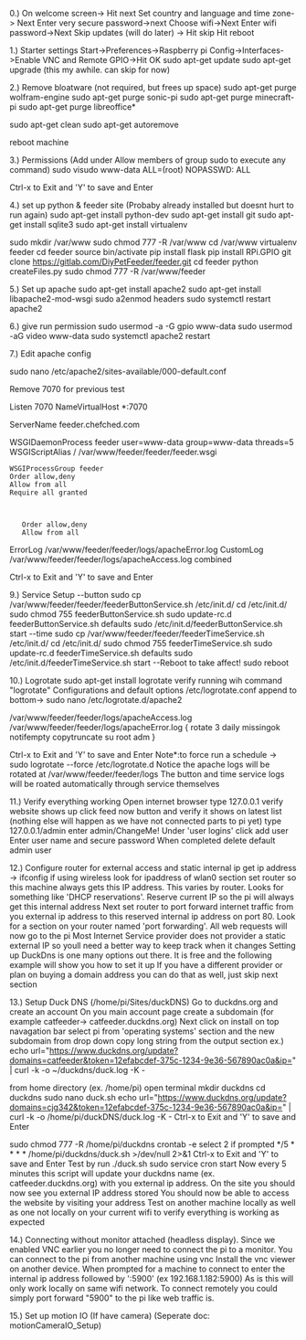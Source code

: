 0.) On welcome screen-> Hit next
Set country and language and time zone-> Next
Enter very secure password->next
Choose wifi->Next
Enter wifi password->Next
Skip updates (will do later) -> Hit skip
Hit reboot


1.) Starter settings
Start->Preferences->Raspberry pi Config->Interfaces->Enable VNC and Remote GPIO->Hit OK
sudo apt-get update
sudo apt-get upgrade (this my awhile. can skip for now)

2.) Remove bloatware (not required, but frees up space)
sudo apt-get purge wolfram-engine
sudo apt-get purge sonic-pi
sudo apt-get purge minecraft-pi
sudo apt-get purge libreoffice*

sudo apt-get clean
sudo apt-get autoremove

reboot machine

3.) Permissions 
(Add under Allow members of group sudo to execute any command)
sudo visudo
www-data ALL=(root) NOPASSWD: ALL

Ctrl-x to Exit and 'Y' to save and Enter


4.) set up python & feeder site
(Probaby already installed but doesnt hurt to run again)
sudo apt-get install python-dev
sudo apt-get install git
sudo apt-get install sqlite3
sudo apt-get install virtualenv

sudo mkdir /var/www
sudo chmod 777 -R /var/www
cd /var/www
virtualenv feeder
cd feeder
source bin/activate
pip install flask
pip install RPi.GPIO
git clone https://gitlab.com/DiyPetFeeder/feeder.git
cd feeder
python createFiles.py 
sudo chmod 777 -R /var/www/feeder

5.) Set up apache
sudo apt-get install apache2
sudo apt-get install libapache2-mod-wsgi
sudo a2enmod headers
sudo systemctl restart apache2

6.) give run permission
sudo usermod -a -G gpio www-data
sudo usermod -aG video www-data
sudo systemctl apache2 restart


7.) Edit apache config

sudo nano /etc/apache2/sites-available/000-default.conf


Remove 7070 for previous test


Listen 7070
NameVirtualHost *:7070

ServerName feeder.chefched.com

WSGIDaemonProcess feeder user=www-data group=www-data threads=5
  WSGIScriptAlias / /var/www/feeder/feeder/feeder.wsgi


    WSGIProcessGroup feeder
    Order allow,deny
    Allow from all
    Require all granted
  


       Order allow,deny
       Allow from all
  

ErrorLog /var/www/feeder/feeder/logs/apacheError.log
  CustomLog /var/www/feeder/feeder/logs/apacheAccess.log combined

Ctrl-x to Exit and 'Y' to save and Enter


9.) Service Setup
--button
sudo cp /var/www/feeder/feeder/feederButtonService.sh /etc/init.d/
cd /etc/init.d/
sudo chmod 755 feederButtonService.sh
sudo update-rc.d feederButtonService.sh defaults
sudo /etc/init.d/feederButtonService.sh start
--time
sudo cp /var/www/feeder/feeder/feederTimeService.sh /etc/init.d/
cd /etc/init.d/
sudo chmod 755 feederTimeService.sh
sudo update-rc.d feederTimeService.sh defaults
sudo /etc/init.d/feederTimeService.sh start
--Reboot to take affect!
sudo reboot

10.) Logrotate
sudo apt-get install logrotate
verify running wih command "logrotate"
Configurations and default options /etc/logrotate.conf
append to bottom-> sudo nano /etc/logrotate.d/apache2

/var/www/feeder/feeder/logs/apacheAccess.log
/var/www/feeder/feeder/logs/apacheError.log
{
    rotate 3
    daily
    missingok
    notifempty
    copytruncate
    su root adm
}

Ctrl-x to Exit and 'Y' to save and Enter
Note*:to force run a schedule -> sudo logrotate --force /etc/logrotate.d
Notice the apache logs will be rotated at /var/www/feeder/feeder/logs
The button and time service logs will be roated automatically through service themselves


11.) Verify everything working
Open internet browser
type 127.0.0.1
verify website shows up 
click feed now button and verify it shows on latest list (nothing else will happen as we have not connected parts to pi yet)
type 127.0.0.1/admin
enter admin/ChangeMe!
Under 'user logins' click add user
Enter user name and secure password
When completed delete default admin user

12.) Configure router for external access and static internal ip
get ip address -> ifconfig
if using wireless look for ipaddress of wlan0 section
set router so this machine always gets this IP address. This varies by router. Looks for something like 'DHCP reservations'. Reserve current IP so the pi will always get this internal address 
Next set router to port forward internet traffic from you external ip address to this reserved internal ip address on port 80. Look for a section on your router named 'port forwarding'. All web requests will now go to the pi
Most Internet Service provider does not provider a static external IP so youll need a better way to keep track when it changes
Setting up DuckDns is one many options out there. It is free and the following example will show you how to set it up
If you have a different provider or plan on buying a domain address you can do that as well, just skip next section

13.) Setup Duck DNS (/home/pi/Sites/duckDNS)
Go to duckdns.org and create an account
On you main account page create a subdomain (for example catfeeder-> catfeeder.duckdns.org)
Next click on install on top navagation bar
select pi from 'operating systems' section and the new subdomain from drop down
copy long string from the output section ex.) echo url="https://www.duckdns.org/update?domains=catfeeder&token=12efabcdef-375c-1234-9e36-567890ac0a&ip=" | curl -k -o ~/duckdns/duck.log -K -

from home directory (ex. /home/pi) open terminal
mkdir duckdns 
cd duckdns
sudo nano duck.sh
echo url="https://www.duckdns.org/update?domains=cjg342&token=12efabcdef-375c-1234-9e36-567890ac0a&ip=" | curl -k -o /home/pi/duckDNS/duck.log -K -
Ctrl-x to Exit and 'Y' to save and Enter

sudo chmod 777 -R /home/pi/duckdns
crontab -e
select 2 if prompted
*/5 * * * * /home/pi/duckdns/duck.sh >/dev/null 2>&1
Ctrl-x to Exit and 'Y' to save and Enter
Test by run ./duck.sh
sudo service cron start
Now every 5 minutes this script will update your duckdns name (ex. catfeeder.duckdns.org) with you external ip address.
On the site you should now see you external IP address stored
You should now be able to access the website by visiting your address
Test on another machine locally as well as one not locally on your current wifi to verify everything is working as expected

14.) Connecting without monitor attached (headless display).
Since we enabled VNC earlier you no longer need to connect the pi to a monitor. You can connect to the pi from another machine using vnc
Install the vnc viewer on another device. When prompted for a machine to connect to enter the internal ip address followed by ':5900' (ex 192.168.1.182:5900)
As is this will only work locally on same wifi network. To connect remotely you could simply port forward "5900" to the pi like web traffic is.

15.) Set up motion IO (If have camera) (Seperate doc: motionCameraIO_Setup)








